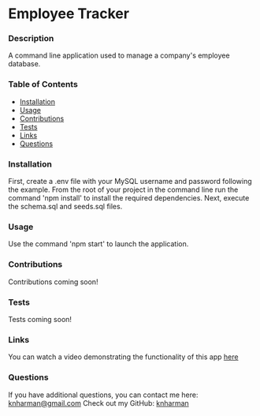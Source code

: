 # Employee Tracker
  
  ### Description
  A command line application used to manage a company's employee database. 
  ### Table of Contents
  * [Installation](#installation)
  * [Usage](#usage)
  * [Contributions](#contributions)
  * [Tests](#tests)
  * [Links](#links)
  * [Questions](#questions)
  ### Installation
  First, create a .env file with your MySQL username and password following the example. From the root of your project in the command line run the command 'npm install' to install the required dependencies. Next, execute the schema.sql and seeds.sql files.
  ### Usage
  Use the command 'npm start' to launch the application.
  ### Contributions
  Contributions coming soon!
  ### Tests
  Tests coming soon!
  ### Links
  You can watch a video demonstrating the functionality of this app [here](https://watch.screencastify.com/v/UMkA1LDel7OA6Y3IWEl2)  
  ### Questions
  If you have additional questions, you can contact me here: knharman@gmail.com
  Check out my GitHub: [knharman](https://github.com/knharman)